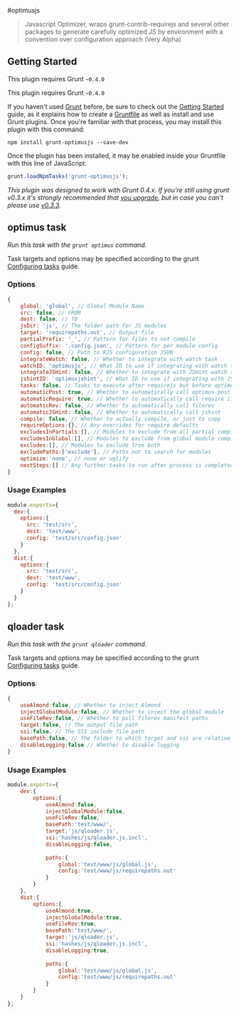 #optimusjs

> Javascript Optimizer, wraps grunt-contrib-requirejs and several other packages to generate carefully optimized JS by environment with a convention over configuration approach (Very Alpha)

## Getting Started
This plugin requires Grunt `~0.4.0`

This plugin requires Grunt `~0.4.0`

If you haven't used [Grunt](http://gruntjs.com/) before, be sure to check out the [Getting Started](http://gruntjs.com/getting-started) guide, as it explains how to create a [Gruntfile](http://gruntjs.com/sample-gruntfile) as well as install and use Grunt plugins. Once you're familiar with that process, you may install this plugin with this command:

```shell
npm install grunt-optimusjs --save-dev
```

Once the plugin has been installed, it may be enabled inside your Gruntfile with this line of JavaScript:

```js
grunt.loadNpmTasks('grunt-optimusjs');
```

*This plugin was designed to work with Grunt 0.4.x. If you're still using grunt v0.3.x it's strongly recommended that [you upgrade](http://gruntjs.com/upgrading-from-0.3-to-0.4), but in case you can't please use [v0.3.3](https://github.com/gruntjs/grunt-contrib-requirejs/tree/grunt-0.3-stable).*



## optimus task
_Run this task with the `grunt optimus` command._

Task targets and options may be specified according to the grunt [Configuring tasks](http://gruntjs.com/configuring-tasks) guide.
### Options

```js
{
	global: 'global', // Global Module Name
	src: false, // FROM
	dest: false, // TO
	jsDir: 'js', // The folder path for JS modules
	target: 'requirepaths.out', // Output file
	partialPrefix: '_', // Pattern for files to not compile
	configSuffix: '.config.json', // Pattern for per module config
	config: false, // Path to RJS configuration JSON
	integrateWatch: false, // Whether to integrate with watch task
	watchID: 'optimusjs', // What ID to use if integrating with watch task
	integrateJSHint: false, // Whether to integrate with JSHint watch task
	jshintID: 'optimusjshint', // What ID to use if integrating with JSHint watch task
	tasks: false, // Tasks to execute after requirejs but before optimus-post
	automaticPost: true, // Whether to automatically call optimus-post
	automaticRequire: true, // Whether to automatically call require if compiling
	automaticRev: false, // Whether to automatically call filerev
	automaticJSHint: false, // Whether to automatically call jshint
	compile: false, // Whether to actually compile, or just to copy
	requireOptions:{}, // Any overrides for require defaults
	excludesInPartials:[], // Modules to exclude from all partial compiles
	excludesInGlobal:[], // Modules to exclude from global module compile
	excludes:[], // Modules to exclude from both
	excludePaths:['exclude'], // Paths not to search for modules
	optimize:'none', // none or uglify
	nextSteps:[] // Any further tasks to run after process is completed
}
```

### Usage Examples

```js
module.exports={
  dev:{
    options:{
      src: 'test/src',
      dest: 'test/www',
      config: 'test/src/config.json'
    }
  },
  dist:{
    options:{
      src: 'test/src',
      dest: 'test/www',
      config: 'test/src/config.json'
    }
  }
};
```


## qloader task
_Run this task with the `grunt qloader` command._

Task targets and options may be specified according to the grunt [Configuring tasks](http://gruntjs.com/configuring-tasks) guide.
### Options

```js
{
	useAlmond:false, // Whether to inject Almond
	injectGlobalModule:false, // Whether to inject the global module
	useFileRev:false, // Whether to pull filerev manifest paths
	target:false, // The output file path
	ssi:false, // The SSI include file path
	basePath:false, // The folder to which target and ssi are relative
	disableLogging:false // Whether to disable logging
}
```



### Usage Examples

```js
module.exports={
	dev:{
		options:{
			useAlmond:false,
			injectGlobalModule:false,
			useFileRev:false,
			basePath:'test/www/',
			target:'js/qloader.js',
			ssi:'hashes/js/qloader.js.incl',
			disableLogging:false,
			
			paths:{
				global:'test/www/js/global.js',
				config:'test/www/js/requirepaths.out'
			}
		}
	},
	dist:{
		options:{
			useAlmond:true,
			injectGlobalModule:true,
			useFileRev:true,
			basePath:'test/www/',
			target:'js/qloader.js',
			ssi:'hashes/js/qloader.js.incl',
			disableLogging:true,
			
			paths:{
				global:'test/www/js/global.js',
				config:'test/www/js/requirepaths.out'
			}
		}
	}
};
```
